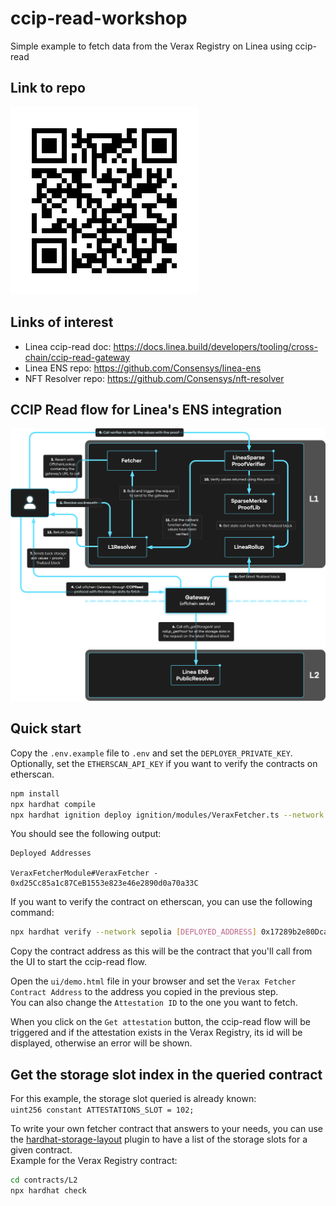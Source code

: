 # ccip-read-workshop

Simple example to fetch data from the Verax Registry on Linea using ccip-read

## Link to repo

![alt text](./media/QRCodeLink.png?raw=true)

## Links of interest

- Linea ccip-read doc: https://docs.linea.build/developers/tooling/cross-chain/ccip-read-gateway
- Linea ENS repo: https://github.com/Consensys/linea-ens
- NFT Resolver repo: https://github.com/Consensys/nft-resolver

## CCIP Read flow for Linea's ENS integration

![alt text](./media/LineaENSCCIPRead.png?raw=true)

## Quick start

Copy the `.env.example` file to `.env` and set the `DEPLOYER_PRIVATE_KEY`.  
Optionally, set the `ETHERSCAN_API_KEY` if you want to verify the contracts on etherscan.

```bash
npm install
npx hardhat compile
npx hardhat ignition deploy ignition/modules/VeraxFetcher.ts --network sepolia
```

You should see the following output:

```
Deployed Addresses

VeraxFetcherModule#VeraxFetcher - 0xd25Cc85a1c87CeB1553e823e46e2890d0a70a33C
```

If you want to verify the contract on etherscan, you can use the following command:

```bash
npx hardhat verify --network sepolia [DEPLOYED_ADDRESS] 0x17289b2e80DcaB38249adb5a2Bd1a0cAF12361A0 0xDaf3C3632327343f7df0Baad2dc9144fa4e1001F
```

Copy the contract address as this will be the contract that you'll call from the UI to start the ccip-read flow.

Open the `ui/demo.html` file in your browser and set the `Verax Fetcher Contract Address` to the address you copied in the previous step.  
You can also change the `Attestation ID` to the one you want to fetch.

When you click on the `Get attestation` button, the ccip-read flow will be triggered and if the attestation exists in the Verax Registry, its id will be displayed, otherwise an error will be shown.

## Get the storage slot index in the queried contract

For this example, the storage slot queried is already known:  
`uint256 constant ATTESTATIONS_SLOT = 102;`

To write your own fetcher contract that answers to your needs, you can use the [hardhat-storage-layout](https://www.npmjs.com/package/hardhat-storage-layout) plugin to have a list of the storage slots for a given contract.  
Example for the Verax Registry contract:

```bash
cd contracts/L2
npx hardhat check
```
